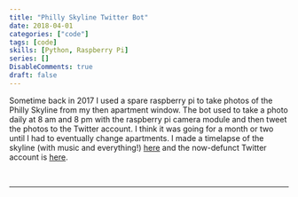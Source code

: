 ```yaml
---
title: "Philly Skyline Twitter Bot"
date: 2018-04-01
categories: ["code"]
tags: [code]
skills: [Python, Raspberry Pi]
series: []
DisableComments: true
draft: false
---
```


Sometime back in 2017 I used a spare raspberry pi to take photos of the Philly Skyline from my then apartment window. The bot used to take a photo daily at 8 am and 8 pm with the raspberry pi camera module and then tweet the photos to the Twitter account. I think it was going for a month or two until I had to eventually change apartments. I made a timelapse of the skyline (with music and everything!) [here](https://www.instagram.com/p/BhCg-BfHsJs/) and the now-defunct Twitter account is [here](https://twitter.com/philly_skyline).


<br>

---
